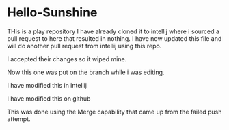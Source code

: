 # Hello-Sunshine
THis is a play repository
I have already cloned it to intellij where i sourced a pull request to here that resulted in nothing.
I have now updated this file and will do another pull request from intellij using this repo.


I accepted their changes so it wiped mine.


Now this one was put on the branch while i was editing.


I have modified this in intellij




I have modified this on github

This was done using the Merge capability that came up from the failed push attempt.
